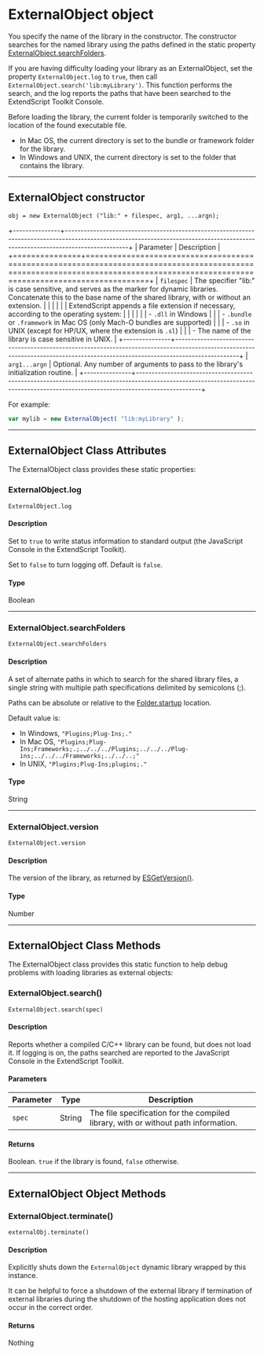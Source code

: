 # ExternalObject object

You specify the name of the library in the constructor. The constructor searches for the named library using the paths defined in the static property [ExternalObject.searchFolders](#externalobjectsearchfolders).

If you are having difficulty loading your library as an ExternalObject, set the property `ExternalObject.log` to `true`, then call `ExternalObject.search('lib:myLibrary')`. This function performs the search, and the log reports the paths that have been searched to the ExtendScript Toolkit Console.

Before loading the library, the current folder is temporarily switched to the location of the found executable file.

- In Mac OS, the current directory is set to the bundle or framework folder for the library.
- In Windows and UNIX, the current directory is set to the folder that contains the library.

---

## ExternalObject constructor

`obj = new ExternalObject ("lib:" + filespec, arg1, ...argn);`

+---------------+--------------------------------------------------------------------------------------------------------------------------------------------------------------------------------+
|   Parameter   |                                                                                  Description                                                                                   |
+===============+================================================================================================================================================================================+
| `filespec`    | The specifier "lib:" is case sensitive, and serves as the marker for dynamic libraries. Concatenate this to the base name of the shared library, with or without an extension. |
|               |                                                                                                                                                                                |
|               | ExtendScript appends a file extension if necessary, according to the operating system:                                                                                         |
|               |                                                                                                                                                                                |
|               | - `.dll` in Windows                                                                                                                                                            |
|               | - `.bundle` or `.framework` in Mac OS (only Mach-O bundles are supported)                                                                                                      |
|               | - `.so` in UNIX (except for HP/UX, where the extension is `.sl`)                                                                                                               |
|               |     - The name of the library is case sensitive in UNIX.                                                                                                                       |
+---------------+--------------------------------------------------------------------------------------------------------------------------------------------------------------------------------+
| `arg1...argn` | Optional. Any number of arguments to pass to the library's initialization routine.                                                                                             |
+---------------+--------------------------------------------------------------------------------------------------------------------------------------------------------------------------------+


For example:

```javascript
var mylib = new ExternalObject( "lib:myLibrary" );
```

---

## ExternalObject Class Attributes

The ExternalObject class provides these static properties:

### ExternalObject.log

`ExternalObject.log`

#### Description

Set to `true` to write status information to standard output (the JavaScript Console in the ExtendScript Toolkit).

Set to `false` to turn logging off. Default is `false`.

#### Type

Boolean

---

### ExternalObject.searchFolders

`ExternalObject.searchFolders`

#### Description

A set of alternate paths in which to search for the shared library files, a single string with multiple path specifications delimited by semicolons (;).

Paths can be absolute or relative to the [Folder.startup](../file-system-access/folder-object.md#folderstartup) location.

Default value is:

- In Windows, `"Plugins;Plug-Ins;."`
- In Mac OS, `"Plugins;Plug-Ins;Frameworks;.;../../../Plugins;../../../Plug-ins;../../../Frameworks;../../..;"`
- In UNIX, `"Plugins;Plug-Ins;plugins;."`

#### Type

String

---

### ExternalObject.version

`ExternalObject.version`

#### Description

The version of the library, as returned by [ESGetVersion()](defining-entry-points-for-direct-access.md#esgetversion).

#### Type

Number

---

## ExternalObject Class Methods

The ExternalObject class provides this static function to help debug problems with loading libraries as external objects:

### ExternalObject.search()

`ExternalObject.search(spec)`

#### Description

Reports whether a compiled C/C++ library can be found, but does not load it. If logging is on, the paths searched are reported to the JavaScript Console in the ExtendScript Toolkit.

#### Parameters

| Parameter |  Type  |                                    Description                                     |
| --------- | ------ | ---------------------------------------------------------------------------------- |
| `spec`    | String | The file specification for the compiled library, with or without path information. |

#### Returns

Boolean. `true` if the library is found, `false` otherwise.

---

## ExternalObject Object Methods

### ExternalObject.terminate()

`externalObj.terminate()`

#### Description

Explicitly shuts down the `ExternalObject` dynamic library wrapped by this instance.

It can be helpful to force a shutdown of the external library if termination of external libraries during the shutdown of the hosting application does not occur in the correct order.

#### Returns

Nothing
